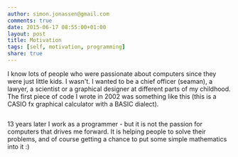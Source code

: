 ```yaml
---
author: simon.jonassen@gmail.com
comments: true
date: 2015-06-17 08:55:00+01:00
layout: post
title: Motivation
tags: [self, motivation, programming]
share: true
---
```


I know lots of people who were passionate about computers since they were just little kids. I wasn't. I wanted to be a chief officer (seaman), a lawyer, a scientist or a graphical designer at different parts of my childhood. The first piece of code I wrote in 2002 was something like this (this is a CASIO fx graphical calculator with a BASIC dialect).

<figure>
	<img src="http://s-j.github.io/images/casio-basic.jpg" alt="">
</figure>

13 years later I work as a programmer - but it is not the passion for computers that drives me forward. It is helping people to solve their problems, and of course getting a chance to put some simple mathematics into it :)
